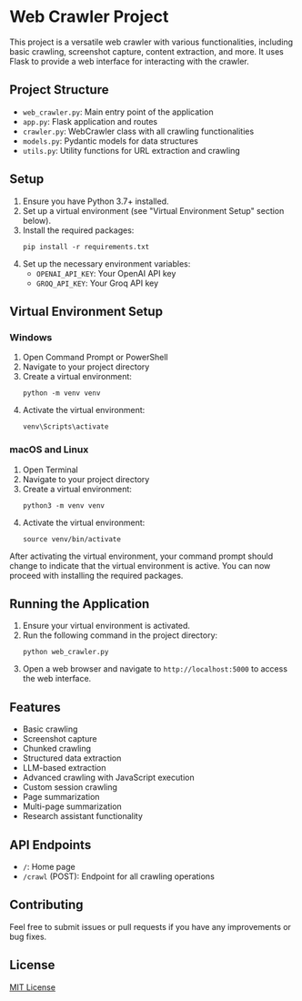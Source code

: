 # Web Crawler Project

This project is a versatile web crawler with various functionalities, including basic crawling, screenshot capture, content extraction, and more. It uses Flask to provide a web interface for interacting with the crawler.

## Project Structure

- `web_crawler.py`: Main entry point of the application
- `app.py`: Flask application and routes
- `crawler.py`: WebCrawler class with all crawling functionalities
- `models.py`: Pydantic models for data structures
- `utils.py`: Utility functions for URL extraction and crawling

## Setup

1. Ensure you have Python 3.7+ installed.
2. Set up a virtual environment (see "Virtual Environment Setup" section below).
3. Install the required packages:
   ```
   pip install -r requirements.txt
   ```
4. Set up the necessary environment variables:
   - `OPENAI_API_KEY`: Your OpenAI API key
   - `GROQ_API_KEY`: Your Groq API key

## Virtual Environment Setup

### Windows

1. Open Command Prompt or PowerShell
2. Navigate to your project directory
3. Create a virtual environment:
   ```
   python -m venv venv
   ```
4. Activate the virtual environment:
   ```
   venv\Scripts\activate
   ```

### macOS and Linux

1. Open Terminal
2. Navigate to your project directory
3. Create a virtual environment:
   ```
   python3 -m venv venv
   ```
4. Activate the virtual environment:
   ```
   source venv/bin/activate
   ```

After activating the virtual environment, your command prompt should change to indicate that the virtual environment is active. You can now proceed with installing the required packages.

## Running the Application

1. Ensure your virtual environment is activated.
2. Run the following command in the project directory:
   ```
   python web_crawler.py
   ```
3. Open a web browser and navigate to `http://localhost:5000` to access the web interface.

## Features

- Basic crawling
- Screenshot capture
- Chunked crawling
- Structured data extraction
- LLM-based extraction
- Advanced crawling with JavaScript execution
- Custom session crawling
- Page summarization
- Multi-page summarization
- Research assistant functionality

## API Endpoints

- `/`: Home page
- `/crawl` (POST): Endpoint for all crawling operations

## Contributing

Feel free to submit issues or pull requests if you have any improvements or bug fixes.

## License

[MIT License](LICENSE)